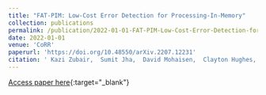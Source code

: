 ```yaml
---
title: "FAT-PIM: Low-Cost Error Detection for Processing-In-Memory"
collection: publications
permalink: /publication/2022-01-01-FAT-PIM-Low-Cost-Error-Detection-for-Processing-In-Memory
date: 2022-01-01
venue: 'CoRR'
paperurl: 'https://doi.org/10.48550/arXiv.2207.12231'
citation: ' Kazi Zubair,  Sumit Jha,  David Mohaisen,  Clayton Hughes,  Amro Awad, &quot;FAT-PIM: Low-Cost Error Detection for Processing-In-Memory.&quot; CoRR, 2022.'
---
```

[Access paper here](https://doi.org/10.48550/arXiv.2207.12231){:target="_blank"}
